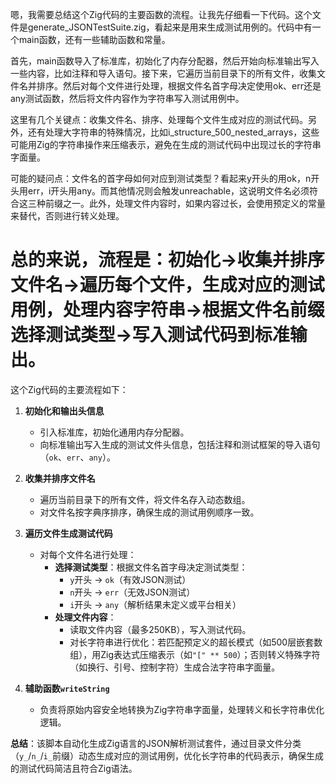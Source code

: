 嗯，我需要总结这个Zig代码的主要函数的流程。让我先仔细看一下代码。这个文件是generate_JSONTestSuite.zig，看起来是用来生成测试用例的。代码中有一个main函数，还有一些辅助函数和常量。

首先，main函数导入了标准库，初始化了内存分配器，然后开始向标准输出写入一些内容，比如注释和导入语句。接下来，它遍历当前目录下的所有文件，收集文件名并排序。然后对每个文件进行处理，根据文件名首字母决定使用ok、err还是any测试函数，然后将文件内容作为字符串写入测试用例中。

这里有几个关键点：收集文件名、排序、处理每个文件生成对应的测试代码。另外，还有处理大字符串的特殊情况，比如i_structure_500_nested_arrays，这些可能用Zig的字符串操作来压缩表示，避免在生成的测试代码中出现过长的字符串字面量。

可能的疑问点：文件名的首字母如何对应到测试类型？看起来y开头的用ok，n开头用err，i开头用any。而其他情况则会触发unreachable，这说明文件名必须符合这三种前缀之一。此外，处理文件内容时，如果内容过长，会使用预定义的常量来替代，否则进行转义处理。

总的来说，流程是：初始化→收集并排序文件名→遍历每个文件，生成对应的测试用例，处理内容字符串→根据文件名前缀选择测试类型→写入测试代码到标准输出。
================================================
这个Zig代码的主要流程如下：

1. **初始化和输出头信息**  
   - 引入标准库，初始化通用内存分配器。  
   - 向标准输出写入生成的测试文件头信息，包括注释和测试框架的导入语句（`ok`、`err`、`any`）。

2. **收集并排序文件名**  
   - 遍历当前目录下的所有文件，将文件名存入动态数组。  
   - 对文件名按字典序排序，确保生成的测试用例顺序一致。

3. **遍历文件生成测试代码**  
   - 对每个文件名进行处理：  
     - **选择测试类型**：根据文件名首字母决定测试类型：  
       - `y`开头 → `ok`（有效JSON测试）  
       - `n`开头 → `err`（无效JSON测试）  
       - `i`开头 → `any`（解析结果未定义或平台相关）  
     - **处理文件内容**：  
       - 读取文件内容（最多250KB），写入测试代码。  
       - 对长字符串进行优化：若匹配预定义的超长模式（如500层嵌套数组），用Zig表达式压缩表示（如`"[" ** 500`）；否则转义特殊字符（如换行、引号、控制字符）生成合法字符串字面量。

4. **辅助函数`writeString`**  
   - 负责将原始内容安全地转换为Zig字符串字面量，处理转义和长字符串优化逻辑。

**总结**：该脚本自动化生成Zig语言的JSON解析测试套件，通过目录文件分类（`y_`/`n_`/`i_`前缀）动态生成对应的测试用例，优化长字符串的代码表示，确保生成的测试代码简洁且符合Zig语法。